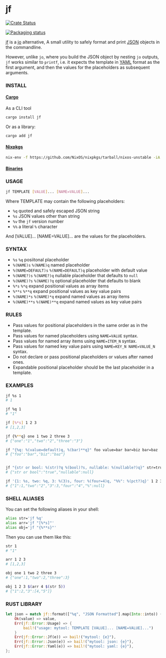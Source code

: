 # jf

[![Crate Status](https://img.shields.io/crates/v/jf.svg)](https://crates.io/crates/jf)

[![Packaging status][repos]][repology]

[jf][jf] is a [jo][jo] alternative, A small utility to safely format and print [JSON][json] objects in the commandline.

However, unlike `jo`, where you build the JSON object by nesting `jo` outputs,
`jf` works similar to `printf`, i.e. it expects the template in [YAML][yaml] format as the first argument, and then the values for the placeholders as subsequent arguments.

### INSTALL

#### [Cargo][cargo]

As a CLI tool

```bash
cargo install jf
```

Or as a library:

```bash
cargo add jf
```

#### [Nixpkgs][nixpkgs]

```bash
nix-env -f https://github.com/NixOS/nixpkgs/tarball/nixos-unstable -iA jf
```

#### [Binaries][bins]

### USAGE

```bash
jf TEMPLATE [VALUE]... [NAME=VALUE]...
```

Where TEMPLATE may contain the following placeholders:

- `%q` quoted and safely escaped JSON string
- `%s` JSON values other than string
- `%v` the `jf` version number
- `%%` a literal `%` character

And [VALUE]... [NAME=VALUE]... are the values for the placeholders.

### SYNTAX

- `%s` `%q` posiitonal placeholder
- `%(NAME)s` `%(NAME)q` named placeholder
- `%(NAME=DEFAULT)s` `%(NAME=DEFAULT)q` placeholder with default value
- `%(NAME?)s` `%(NAME?)q` nullable placeholder that defaults to `null`
- `%(NAME)?s` `%(NAME)?q` optional placeholder that defaults to blank
- `%*s` `%*q` expand positional values as array items
- `%**s` `%**q` expand positional values as key value pairs
- `%(NAME)*s` `%(NAME)*q` expand named values as array items
- `%(NAME)**s` `%(NAME)**q` expand named values as key value pairs

### RULES

- Pass values for positional placeholders in the same order as in the template.
- Pass values for named placeholders using `NAME=VALUE` syntax.
- Pass values for named array items using `NAME=ITEM_N` syntax.
- Pass values for named key value pairs using `NAME=KEY_N NAME=VALUE_N` syntax.
- Do not declare or pass positional placeholders or values after named ones.
- Expandable positional placeholder should be the last placeholder in a template.

### EXAMPLES

```bash
jf %s 1
# 1

jf %q 1
# "1"

jf [%*s] 1 2 3
# [1,2,3]

jf {%**q} one 1 two 2 three 3
# {"one":"1","two":"2","three":"3"}

jf "{%q: %(value=default)q, %(bar)**q}" foo value=bar bar=biz bar=baz
# {"foo":"bar","biz":"baz"}


jf "{str or bool: %(str)?q %(bool)?s, nullable: %(nullable?)q}" str=true
# {"str or bool":"true","nullable":null}

jf '{1: %s, two: %q, 3: %(3)s, four: %(four=4)q, "%%": %(pct?)q}' 1 2 3=3
# {"1":1,"two":"2","3":3,"four":"4","%":null}
```

### SHELL ALIASES

You can set the following aliases in your shell:

```bash
alias str='jf %q'
alias arr='jf "[%*s]"'
alias obj='jf "{%**s}"'
```

Then you can use them like this:

```bash
str 1
# "1"

arr 1 2 3
# [1,2,3]

obj one 1 two 2 three 3
# {"one":1,"two":2,"three":3}

obj 1 2 3 $(arr 4 $(str 5))
# {"1":2,"3":[4,"5"]}
```

### RUST LIBRARY

```rust
let json = match jf::format(["%q", "JSON Formatted"].map(Into::into)) {
    Ok(value) => value,
    Err(jf::Error::Usage) => {
        bail!("usage: mytool: TEMPLATE [VALUE]... [NAME=VALUE]...")
    }
    Err(jf::Error::Jf(e)) => bail!("mytool: {e}"),
    Err(jf::Error::Json(e)) => bail!("mytool: json: {e}"),
    Err(jf::Error::Yaml(e)) => bail!("mytool: yaml: {e}"),
};
```

[jf]: https://github.com/sayanarijit/jf
[jo]: https://github.com/jpmens/jo
[yaml]: https://yaml.org
[json]: https://json.org
[bins]: https://github.com/sayanarijit/jf/releases/latest
[cargo]: https://crates.io/crates/jf
[nixpkgs]: https://github.com/NixOS/nixpkgs/blob/nixos-unstable/pkgs/development/tools/jf/default.nix
[repology]: https://repology.org/project/jf/versions
[repos]: https://repology.org/badge/vertical-allrepos/jf.svg
